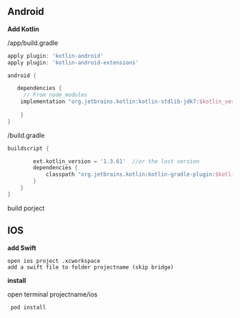 
## Android

**Add Kotlin**

/app/build.gradle 

```gradle
apply plugin: 'kotlin-android' 
apply plugin: 'kotlin-android-extensions'

android {

   dependencies {
     // From node_modules
    implementation "org.jetbrains.kotlin:kotlin-stdlib-jdk7:$kotlin_version"
  
    }
}

```

/build.gradle

```gradle
buildscript {

        ext.kotlin_version = '1.3.61'  //or the last version
        dependencies {
            classpath "org.jetbrains.kotlin:kotlin-gradle-plugin:$kotlin_version"
        }
    }
}

```

build porject

## IOS

**add Swift**

```
open ios project .xcworkspace 
add a swift file to folder projectname (skip bridge)
```

**install**

open terminal projectname/ios
```
 pod install
```
